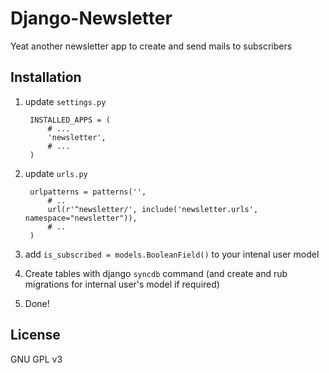 Django-Newsletter
=================

Yeat another newsletter app to create and send mails to subscribers


Installation
-----------

1. update `settings.py`

		INSTALLED_APPS = (
			# ...
			'newsletter',
			# ...
		)

2. update `urls.py`

		urlpatterns = patterns('',
			# ..
			url(r'^newsletter/', include('newsletter.urls', namespace="newsletter")),
			# ..
		)

3. add `is_subscribed = models.BooleanField()` to your intenal user model


4. Create tables with django `syncdb` command (and create and rub migrations for internal user's model if required)


5. Done!


License
-------

GNU GPL v3
